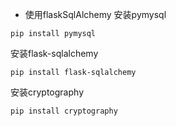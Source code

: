- 使用flaskSqlAlchemy
安装pymysql
```
pip install pymysql
```
安装flask-sqlalchemy
```
pip install flask-sqlalchemy
```
安装cryptography
```
pip install cryptography
```